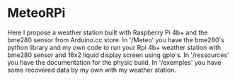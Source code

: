 # MeteoRPi
Here I propose a weather station built with Raspberry Pi 4b+ and the bme280 sensor from Arduino.cc store.
In '/Meteo' you have the bme280's python library and my own code to run your Rpi 4b+ weather station with bme280 sensor and 16x2 liquid display screen using gpio's.
In '/ressources' you have the documentation for the physic build.
In '/exemples' you have some recovered data by my own with my weather station.
